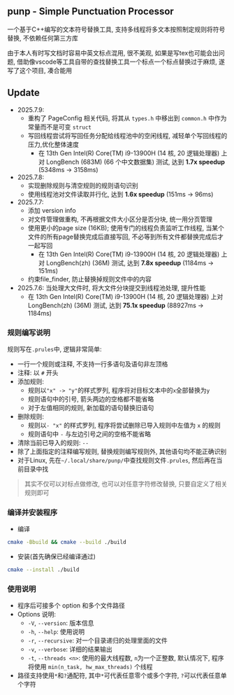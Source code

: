 ## punp - Simple Punctuation Processor 

一个基于C++编写的文本符号替换工具, 支持多线程将多文本按照制定规则将符号替换, 不依赖任何第三方库

由于本人有时写文档时容易中英文标点混用, 很不美观, 如果是写tex也可能会出问题, 借助像vscode等工具自带的查找替换工具一个标点一个标点替换过于麻烦, 遂写了这个项目, 凑合能用

## Update

- 2025.7.9:
    - 重构了 PageConfig 相关代码, 将其从 `types.h` 中移出到 `common.h` 中作为常量而不是可变 `struct`
    - 写回线程尝试将写回任务分配给线程池中的空闲线程, 减轻单个写回线程的压力,优化整体速度
        - 在 13th Gen Intel(R) Core(TM) i9-13900H (14 核, 20 逻辑处理器) 上对 LongBench (683M) (66 个中文数据集) 测试, 达到 **1.7x speedup** (5348ms -> 3158ms)
- 2025.7.8:
    - 实现删除规则与清空规则的规则语句识别
    - 使用线程池对文件读取并行化, 达到 **1.6x speedup** (151ms -> 96ms)
- 2025.7.7:
    - 添加 version info
    - 对文件管理做重构, 不再根据文件大小区分是否分块, 统一用分页管理
    - 使用更小的page size (16KB); 使用专门的线程负责监听工作线程, 当某个文件的所有page替换完成后直接写回, 不必等到所有文件都替换完成后才一起写回
        - 在 13th Gen Intel(R) Core(TM) i9-13900H (14 核, 20 逻辑处理器) 上对 LongBench(zh) (36M) 测试, 达到 **7.8x speedup** (1184ms -> 151ms)
    - 约束file_finder, 防止替换掉规则文件中的内容
- 2025.7.6: 当处理大文件时, 将大文件分块提交到线程池处理, 提升性能
    - 在 13th Gen Intel(R) Core(TM) i9-13900H (14 核, 20 逻辑处理器) 上对 LongBench(zh) (36M) 测试, 达到 **75.1x speedup** (88927ms -> 1184ms)

### 规则编写说明

规则写在`.prules`中, 逻辑非常简单: 
- 一行一个规则或注释, 不支持一行多语句及语句非左顶格
- 注释: 以 `#` 开头
- 添加规则: 
    - 规则以`"x" -> "y"`的样式罗列, 程序将对目标文本中的`x`全部替换为`y`
    - 规则语句中的引号, 箭头两边的空格都不能省略
    - 对于左值相同的规则, 新加载的语句替换旧语句
- 删除规则: 
    - 规则以`- "x"` 的样式罗列, 程序将尝试删除已导入规则中左值为 `x` 的规则
    - 规则语句中 `-` 与左边引号之间的空格不能省略
- 清除当前已导入的规则: `--`
- 除了上面指定的注释编写规则, 替换规则编写规则外, 其他语句均不能正确识别
- 对于Linux, 先在`~/.local/share/punp/`中查找规则文件`.prules`, 然后再在当前目录中找

> 其实不仅可以对标点做修改, 也可以对任意字符修改替换, 只要自定义了相关规则即可

### 编译并安装程序

- 编译
```bash
cmake -Bbuild && cmake --build ./build
```
- 安装(首先确保已经编译通过)
```bash
cmake --install ./build
```

### 使用说明

- 程序后可接多个 option 和多个文件路径
- Options 说明: 
    - `-V`, `--version`: 版本信息
    - `-h`, `--help`: 使用说明
    - `-r`, `--recursive`: 对一个目录递归的处理里面的文件
    - `-v`, `--verbose`: 详细的结果输出
    - `-t`, `--threads <n>`: 使用的最大线程数, `n`为一个正整数, 默认情况下, 程序将使用 `min(n_task, hw_max_threads)` 个线程
- 路径支持使用`*`和`?`通配符, 其中`*`可代表任意零个或多个字符, `?`可以代表任意单个字符

